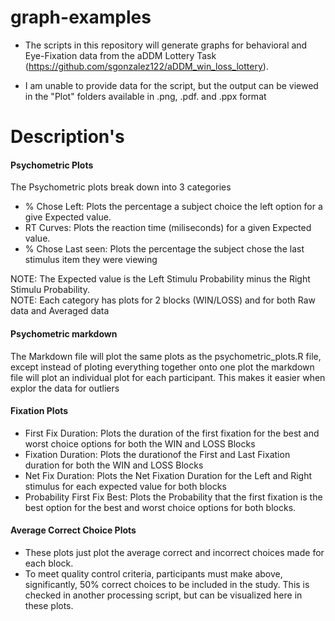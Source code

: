 # graph-examples
- The scripts in this repository will generate graphs for behavioral and Eye-Fixation data from the aDDM Lottery Task <br>
   (https://github.com/sgonzalez122/aDDM_win_loss_lottery). 
   
- I am unable to provide data for the script, but the output can be viewed in the "Plot" folders available in .png, .pdf. and .ppx format

# Description's
#### Psychometric Plots
The Psychometric plots break down into 3 categories 
- % Chose Left: Plots the percentage a subject choice the left option for a give Expected value. 
- RT Curves: Plots the reaction time (miliseconds) for a given Expected value. 
- % Chose Last seen: Plots the percentage the subject chose the last stimulus item they were viewing

NOTE: The Expected value is the Left Stimulu Probability minus the Right Stimulu Probability. <br>
NOTE: Each category has plots for 2 blocks (WIN/LOSS) and for both Raw data and Averaged data

#### Psychometric markdown
The Markdown file will plot the same plots as the psychometric_plots.R file, except instead of ploting everything together
onto one plot the markdown file will plot an individual plot for each participant. This makes it easier when explor the data for outliers 

#### Fixation Plots
- First Fix Duration: Plots the duration of the first fixation for the best and worst choice options for both the WIN and LOSS Blocks
- Fixation Duration: Plots the durationof the First and Last Fixation duration for both the WIN and LOSS Blocks
- Net Fix Duration: Plots the Net Fixation Duration for the Left and Right stimulus for each expected value for both blocks
- Probability First Fix Best: Plots the Probability that the first fixation is the best option for the best and worst choice options for both blocks. 

#### Average Correct Choice Plots
- These plots just plot the average correct and incorrect choices made for each block. 
- To meet quality control criteria, participants must make above, significantly, 50% correct choices to be included in the study. This is checked in another processing script, but can be visualized here in these plots. 
